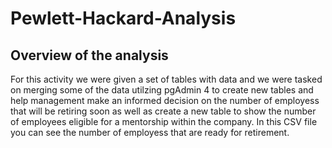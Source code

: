 # Pewlett-Hackard-Analysis

## Overview of the analysis
For this activity we were given a set of tables with data and we were tasked on merging some of the data utilzing pgAdmin 4 to create new tables and help management make an informed decision on the number of employess that will be retiring soon as well as create a new table to show the number of employees eligible for a mentorship within the company. 
In this CSV file you can see the number of employess that are ready for retirement. 

